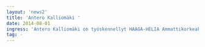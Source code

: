 ```yaml
---
layout: 'news2'
title: 'Antero Kalliomäki '
date: 2014-08-01
ingress: 'Antero Kalliomäki on työskennellyt HAAGA-HELIA Ammattikorkeakoulussa eri IT -asiantuntijatehtävissä vuodesta 1998. Tällä hetkellä hänen päävastuullaan on on eri virtualisointiprojektien suunnittelu sekä projekteihin liittyvä tekniikka, levyjärjestelmät ja palvelimet. '
tag: -
---
```

